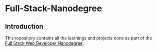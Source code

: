 # Full-Stack-Nanodegree
## Introduction 

This repository contains all the learnings and projects done as part of the [Full Stack Web Developer Nanodegree](https://in.udacity.com/course/full-stack-web-developer-nanodegree--nd004/?). 
